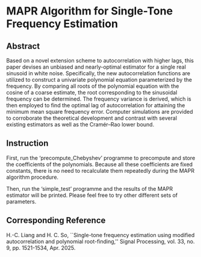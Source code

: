 # MAPR Algorithm for Single-Tone Frequency Estimation
 ## Abstract
 Based on a novel extension scheme to autocorrelation with higher lags, this paper devises an unbiased and nearly-optimal estimator for a single real sinusoid in white noise. Specifically, the new autocorrelation functions are utilized to construct a univariate polynomial equation parameterized by the frequency. By comparing all roots of the polynomial equation with the cosine of a coarse estimate, the root corresponding to the sinusoidal frequency can be determined. The frequency variance is derived, which is then employed to find the optimal lag of autocorrelation for attaining the minimum mean square frequency error. Computer simulations are provided to corroborate the theoretical development and contrast with several existing estimators as well as the Cramér–Rao lower bound.
 ## Instruction
 First, run the ‘precompute_Chebyshev’ programme to precompute and store the coefficients of the polynomials. Because all these coefficients are fixed constants, there is no need to recalculate them repeatedly during the MAPR algorithm procedure. 
 
 Then, run the ‘simple_test’ programme and the results of the MAPR estimator will be printed. Please feel free to try other different sets of parameters.
 ## Corresponding Reference
 H.-C. Liang and H. C. So, ``Single-tone frequency estimation using modified autocorrelation and polynomial root-finding,'' Signal Processing, vol. 33, no. 9, pp. 1521-1534, Apr. 2025.


